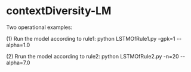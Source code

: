 # contextDiversity-LM

Two operational examples:

(1) Run the model according to rule1:
     python LSTMOfRule1.py    -gpk=1   --alpha=1.0
    
(2) Rrun the model according to rule2:
    python LSTMOfRule2.py     -n=20   --alpha=7.0
